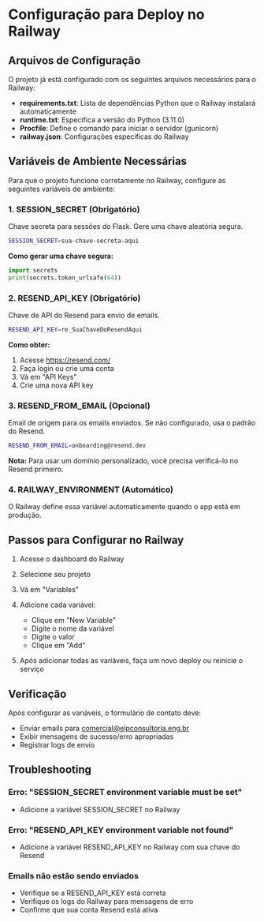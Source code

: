 # Configuração para Deploy no Railway

## Arquivos de Configuração

O projeto já está configurado com os seguintes arquivos necessários para o Railway:

- **requirements.txt**: Lista de dependências Python que o Railway instalará automaticamente
- **runtime.txt**: Especifica a versão do Python (3.11.0)
- **Procfile**: Define o comando para iniciar o servidor (gunicorn)
- **railway.json**: Configurações específicas do Railway

## Variáveis de Ambiente Necessárias

Para que o projeto funcione corretamente no Railway, configure as seguintes variáveis de ambiente:

### 1. SESSION_SECRET (Obrigatório)
Chave secreta para sessões do Flask. Gere uma chave aleatória segura.

```bash
SESSION_SECRET=sua-chave-secreta-aqui
```

**Como gerar uma chave segura:**
```python
import secrets
print(secrets.token_urlsafe(64))
```

### 2. RESEND_API_KEY (Obrigatório)
Chave de API do Resend para envio de emails.

```bash
RESEND_API_KEY=re_SuaChaveDoResendAqui
```

**Como obter:**
1. Acesse https://resend.com/
2. Faça login ou crie uma conta
3. Vá em "API Keys"
4. Crie uma nova API key

### 3. RESEND_FROM_EMAIL (Opcional)
Email de origem para os emails enviados. Se não configurado, usa o padrão do Resend.

```bash
RESEND_FROM_EMAIL=onboarding@resend.dev
```

**Nota:** Para usar um domínio personalizado, você precisa verificá-lo no Resend primeiro.

### 4. RAILWAY_ENVIRONMENT (Automático)
O Railway define essa variável automaticamente quando o app está em produção.

## Passos para Configurar no Railway

1. Acesse o dashboard do Railway
2. Selecione seu projeto
3. Vá em "Variables"
4. Adicione cada variável:
   - Clique em "New Variable"
   - Digite o nome da variável
   - Digite o valor
   - Clique em "Add"

5. Após adicionar todas as variáveis, faça um novo deploy ou reinicie o serviço

## Verificação

Após configurar as variáveis, o formulário de contato deve:
- Enviar emails para comercial@elpconsultoria.eng.br
- Exibir mensagens de sucesso/erro apropriadas
- Registrar logs de envio

## Troubleshooting

### Erro: "SESSION_SECRET environment variable must be set"
- Adicione a variável SESSION_SECRET no Railway

### Erro: "RESEND_API_KEY environment variable not found"
- Adicione a variável RESEND_API_KEY no Railway com sua chave do Resend

### Emails não estão sendo enviados
- Verifique se a RESEND_API_KEY está correta
- Verifique os logs do Railway para mensagens de erro
- Confirme que sua conta Resend está ativa
